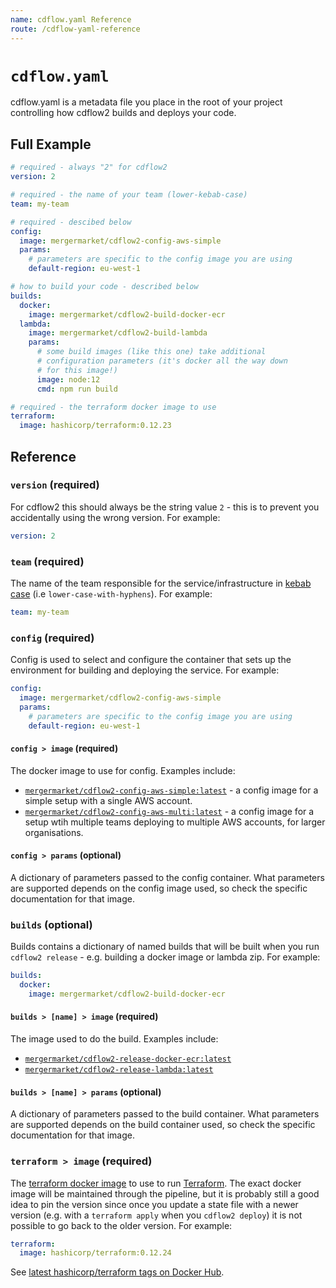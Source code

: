 ```yaml
---
name: cdflow.yaml Reference
route: /cdflow-yaml-reference
---
```


# `cdflow.yaml`

cdflow.yaml is a metadata file you place in the root of your project
controlling how cdflow2 builds and deploys your code.

## Full Example

```yml
# required - always "2" for cdflow2
version: 2

# required - the name of your team (lower-kebab-case)
team: my-team

# required - descibed below
config:
  image: mergermarket/cdflow2-config-aws-simple
  params:
    # parameters are specific to the config image you are using
    default-region: eu-west-1

# how to build your code - described below
builds:
  docker:
    image: mergermarket/cdflow2-build-docker-ecr
  lambda:
    image: mergermarket/cdflow2-build-lambda
    params:
      # some build images (like this one) take additional
      # configuration parameters (it's docker all the way down
      # for this image!)
      image: node:12
      cmd: npm run build

# required - the terraform docker image to use
terraform:
  image: hashicorp/terraform:0.12.23
```

## Reference

### `version` (required)

For cdflow2 this should always be the string value `2` - this is to
prevent you accidentally using the wrong version. For example:

```yaml
version: 2
```

### `team` (required)

The name of the team responsible for the service/infrastructure in
[kebab case](https://wiki.c2.com/?KebabCase) (i.e
`lower-case-with-hyphens`). For example:

```yaml
team: my-team
```

### `config` (required)

Config is used to select and configure the container that sets up the
environment for building and deploying the service. For example:

```yaml
config:
  image: mergermarket/cdflow2-config-aws-simple
  params:
    # parameters are specific to the config image you are using
    default-region: eu-west-1
```

#### `config > image` (required)

The docker image to use for config. Examples include:

* [`mergermarket/cdflow2-config-aws-simple:latest`](https://registry.hub.docker.com/r/mergermarket/cdflow2-config-aws-simple) -
  a config image for a simple setup with a single AWS account.
* [`mergermarket/cdflow2-config-aws-multi:latest`](https://registry.hub.docker.com/r/mergermarket/cdflow2-config-aws-multi) -
  a config image for a setup wtih multiple teams deploying to multiple
  AWS accounts, for larger organisations.

#### `config > params` (optional)

A dictionary of parameters passed to the config container. What
parameters are supported depends on the config image used, so check
the specific documentation for that image.

### `builds` (optional)

Builds contains a dictionary of named builds that will be built when you
run `cdflow2 release` - e.g. building a docker image or lambda zip. For
example:

```yaml
builds:
  docker:
    image: mergermarket/cdflow2-build-docker-ecr
```

#### `builds > [name] > image` (required)

The image used to do the build. Examples include:

* [`mergermarket/cdflow2-release-docker-ecr:latest`](https://registry.hub.docker.com/r/mergermarket/cdflow2-release-docker-ecr)
* [`mergermarket/cdflow2-release-lambda:latest`](https://registry.hub.docker.com/r/mergermarket/cdflow2-release-lambda)

#### `builds > [name] > params` (optional)

A dictionary of parameters passed to the build container. What parameters
are supported depends on the build container used, so check the specific
documentation for that image.

### `terraform > image` (required)

The [terraform docker image](https://registry.hub.docker.com/r/hashicorp/terraform)
to use to run [Terraform](https://www.terraform.io/). The exact docker
image will be maintained through the pipeline, but it is probably still
a good idea to pin the version since once you update a state file with
a newer version (e.g. with a `terraform apply` when you `cdflow2 deploy`)
it is not possible to go back to the older version. For example:

```yaml
terraform:
  image: hashicorp/terraform:0.12.24
```

See [latest hashicorp/terraform tags on Docker Hub](https://registry.hub.docker.com/r/hashicorp/terraform/tags).